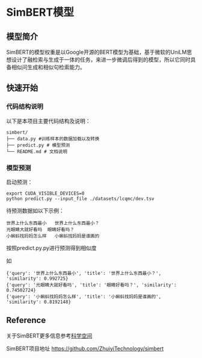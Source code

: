 # SimBERT模型

## 模型简介
SimBERT的模型权重是以Google开源的BERT模型为基础，基于微软的UniLM思想设计了融检索与生成于一体的任务，来进一步微调后得到的模型，所以它同时具备相似问生成和相似句检索能力。

## 快速开始

### 代码结构说明

以下是本项目主要代码结构及说明：

```text
simbert/
├── data.py #训练样本的数据加载以及转换
├── predict.py # 模型预测
└── README.md # 文档说明
```

### 模型预测

启动预测：
```shell
export CUDA_VISIBLE_DEVICES=0
python predict.py --input_file ./datasets/lcqmc/dev.tsv
```

待预测数据如以下示例：


```text
世界上什么东西最小   世界上什么东西最小？
光眼睛大就好看吗  眼睛好看吗？
小蝌蚪找妈妈怎么样   小蝌蚪找妈妈是谁画的
```

按照predict.py.py进行预测得到相似度

如

```text
{'query': '世界上什么东西最小', 'title': '世界上什么东西最小？', 'similarity': 0.992725}
{'query': '光眼睛大就好看吗', 'title': '眼睛好看吗？', 'similarity': 0.74502724}
{'query': '小蝌蚪找妈妈怎么样', 'title': '小蝌蚪找妈妈是谁画的', 'similarity': 0.8192148}
```

## Reference

关于SimBERT更多信息参考[科学空间](https://spaces.ac.cn/archives/7427)

SimBERT项目地址 https://github.com/ZhuiyiTechnology/simbert
